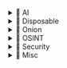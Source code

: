<details>
<summary>📁 AI</summary>

- [Duck.ai](https://duck.ai) — An AI-powered search engine that emphasizes privacy.
- [Lumo](https://lumo.proton.me) — A private AI assistant with encrypted chats and a no-log policy.

</details>

<details>
<summary>📁 Disposable</summary>

- [Emkei.cz](https://emkei.cz) — An online tool for generating fake email addresses.
- [Guerrilla Mail](https://www.guerrillamail.com) — A temporary email service for disposable email addresses.
- [Temp Mail](https://temp-mail.org) — A temporary email service for receiving emails without revealing your real address.
- [Transfer.it](https://transfer.it) — A service for transferring files securely and easily.
- [Paste.rs](https://paste.rs/web) — A simple pastebin service for sharing text snippets.

</details>

<details>
<summary>📁 Onion</summary>

- [Ahmia](http://juhanurmihxlp77nkq76byazcldy2hlmovfu2epvl5ankdibsot4csyd.onion) — A search engine for the Tor network, providing access to .onion sites.
- [Onion Search Engine](http://37djtvjcpiprohcrlyvlhfil45kdlfizsyvilqskgvdrafn5mocz4cid.onion) — A search engine for .onion sites on the dark web.
- [The Pirate Bay](http://piratebayo3klnzokct3wt5yyxb2vpebbuyjl7m623iaxmqhsd52coid.onion) — A popular torrent site for sharing files.

</details>

<details>
<summary>📁 OSINT</summary>

- [OSINT Framework](https://osintframework.com) — A comprehensive collection of OSINT tools organized by category.
- [Dork Search](https://dorksearch.com) — A search engine for Google dorks, helping users find specific information through advanced search queries.
- [Information Laundromat](https://informationlaundromat.com) — A resource for understanding data privacy and security.
- [Startpage](https://www.startpage.com) — A privacy-focused search engine that does not track users.
- [Web Archive](https://web.archive.org) — A digital archive of the web, allowing users to view past versions of websites.
- [Shodan](https://www.shodan.io) — A search engine for Internet-connected devices.
- [Censys](https://search.censys.io) — A search engine that helps researchers find and analyze devices and services exposed to the internet.
- [Fofa](https://en.fofa.info/subject) — A search engine for IoT devices and services.
- [Tineye](https://tineye.com) — A reverse image search engine.
- [PimEyes](https://pimeyes.com) — A facial recognition search engine.
- [Epieos](https://epieos.com) — A service for checking phone availability across various platforms.
- [NameCheckup](https://namecheckup.com) — A tool for checking username availability across various platforms.
- [WhatsMyName](https://whatsmyname.app) — An app that helps users find available usernames on various social networks and websites.
- [Digital Footprint Check](https://www.digitalfootprintcheck.com) — A tool to assess your online presence and privacy.
- [Online EXIF Viewer](https://onlineexifviewer.com) — A tool for viewing EXIF data from images.
- [Have I Been Pwned](https://haveibeenpwned.com) — A service that allows you to check if an email has been compromised in a data breach.
- [Pentester](https://pentester.com) — A platform for penetration testing and security assessments.
- [Grep.app](https://grep.app) — A web-based tool for searching through code repositories using grep.
- [OpenStreetMap](https://www.openstreetmap.org) — A collaborative mapping project that provides free geographic data and mapping to anyone.
- [Instant Street View](https://www.instantstreetview.com) — A tool for viewing street-level imagery instantly.
- [Vehicle AI](https://vehicle-ai.vercel.app) — A web application for vehicle recognition and analysis using AI.

</details>

<details>
<summary>📁 Security</summary>

- [Exploit Database](https://www.exploit-db.com) — A database of exploits and vulnerable software.
- [Sploitus](https://sploitus.com) — A search engine for exploits and vulnerabilities.
- [RevShells](https://www.revshells.com) — A collection of reverse shells for penetration testing.
- [GTFObins](https://gtfobins.github.io) — A curated list of Unix binaries that can be exploited for privilege escalation.
- [LOLbins](https://lolbas-project.github.io) — A collection of Windows binaries that can be used for living off the land attacks.
- [HackTricks](https://www.hacktricks.wiki) — A collection of hacking techniques and resources.
- [OffSec Tools](https://offsec.tools) — A curated list of tools for penetration testing and security assessments.
- [Bug Bounty Hunter](https://www.bugbountyhunter.com/disclosed) — A resource for finding disclosed vulnerabilities.
- [Open Bug Bounty](https://www.openbugbounty.org) — A platform for responsible disclosure of vulnerabilities.
- [OpenCVE](https://app.opencve.io/cve) — A platform for tracking and managing CVEs (Common Vulnerabilities and Exposures).
- [CVE](https://www.cve.org) — A list of publicly disclosed cybersecurity vulnerabilities.
- [CyberChef](https://gchq.github.io/CyberChef) — A web app for encryption, encoding, compression, and data analysis.
- [CrackStation](https://crackstation.net) — A free online password cracking tool.
- [Hashes](https://hashes.com) — A service for cracking password hashes.
- [Any.run](https://any.run) — An interactive malware analysis service that allows users to run and analyze suspicious files.
- [VirusTotal](https://www.virustotal.com) — A service that analyzes files and URLs for viruses, worms, trojans, and other kinds of malware.
- [Web Check](https://web-check.xyz) — A service for checking website security and vulnerabilities.
- [Firecrawl](https://www.firecrawl.dev) — A web application security testing tool.

</details>

<details>
<summary>📁 Misc</summary>

- [Regex101](https://regex101.com) — An online regex tester and debugger.
- [Debuggex](https://www.debuggex.com) — A visual regex tester.
- [Decompiler](https://www.decompiler.com) — A tool for decompiling various programming languages.
- [TIO.run](https://tio.run) — An online tool for running code in various programming languages.
- [Crontab Generator](https://crontab-generator.org) — A tool for generating crontab entries.
- [Crontab Guru](https://crontab.guru) — A simple tool to help you understand and create cron expressions.

</details>
